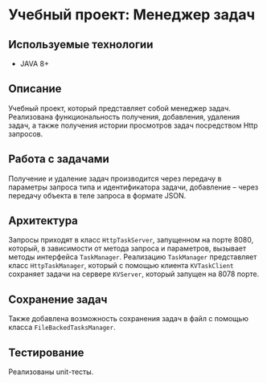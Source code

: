 # Учебный проект: Менеджер задач

## Используемые технологии
- JAVA 8+

## Описание
Учебный проект, который представляет собой менеджер задач. Реализована функциональность получения, добавления, удаления задач, а также получения истории просмотров задач посредством Http запросов.

## Работа с задачами
Получение и удаление задач производится через передачу в параметры запроса типа и идентификатора задачи, добавление – через передачу объекта в теле запроса в формате JSON.

## Архитектура
Запросы приходят в класс `HttpTaskServer`, запущенном на порте 8080, который, в зависимости от метода запроса и параметров, вызывает методы интерфейса `TaskManager`. Реализацию `TaskManager` представляет класс `HttpTaskManager`, который с помощью клиента `KVTaskClient` сохраняет задачи на сервере `KVServer`, который запущен на 8078 порте.

## Сохранение задач
Также добавлена возможность сохранения задач в файл с помощью класса `FileBackedTasksManager`.

## Тестирование
Реализованы unit-тесты.
